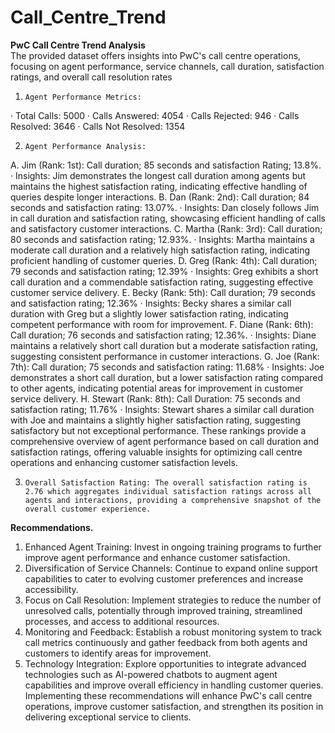 # Call_Centre_Trend
**PwC Call Centre Trend Analysis**   
The provided dataset offers insights into PwC's call centre operations, focusing on agent performance, service channels, call duration, satisfaction ratings, and overall call resolution rates

1.     Agent Performance Metrics:
·       Total Calls: 5000
·       Calls Answered: 4054
·       Calls Rejected: 946
·       Calls Resolved: 3646
·       Calls Not Resolved: 1354

2.     Agent Performance Analysis:
A.    Jim (Rank: 1st): Call duration; 85 seconds and satisfaction Rating; 13.8%.
·       Insights: Jim demonstrates the longest call duration among agents but maintains the highest satisfaction rating, indicating effective handling of queries despite longer interactions.
B.    Dan (Rank: 2nd): Call duration; 84 seconds and satisfaction rating: 13.07%.
·       Insights: Dan closely follows Jim in call duration and satisfaction rating, showcasing efficient handling of calls and satisfactory customer interactions.
C.     Martha (Rank: 3rd): Call duration; 80 seconds and satisfaction rating; 12.93%.
·       Insights: Martha maintains a moderate call duration and a relatively high satisfaction rating, indicating proficient handling of customer queries.
D.    Greg (Rank: 4th): Call duration; 79 seconds and satisfaction rating; 12.39%
·       Insights: Greg exhibits a short call duration and a commendable satisfaction rating, suggesting effective customer service delivery.
E.     Becky (Rank: 5th): Call duration; 79 seconds and satisfaction rating; 12.36%
·       Insights: Becky shares a similar call duration with Greg but a slightly lower satisfaction rating, indicating competent performance with room for improvement.
F.     Diane (Rank: 6th): Call duration; 76 seconds and satisfaction rating; 12.36%.
·       Insights: Diane maintains a relatively short call duration but a moderate satisfaction rating, suggesting consistent performance in customer interactions.
G.    Joe (Rank: 7th): Call duration; 75 seconds and satisfaction rating: 11.68%
·       Insights: Joe demonstrates a short call duration, but a lower satisfaction rating compared to other agents, indicating potential areas for improvement in customer service delivery.
H.    Stewart (Rank: 8th): Call Duration: 75 seconds and satisfaction rating; 11.76%
·       Insights: Stewart shares a similar call duration with Joe and maintains a slightly higher satisfaction rating, suggesting satisfactory but not exceptional performance.
These rankings provide a comprehensive overview of agent performance based on call duration and satisfaction ratings, offering valuable insights for optimizing call centre operations and enhancing customer satisfaction levels.

3.     Overall Satisfaction Rating: The overall satisfaction rating is 2.76 which aggregates individual satisfaction ratings across all agents and interactions, providing a comprehensive snapshot of the overall customer experience.

**Recommendations.**   
1. Enhanced Agent Training: Invest in ongoing training programs to further improve agent performance and enhance customer satisfaction.  
2. Diversification of Service Channels: Continue to expand online support capabilities to cater to evolving customer preferences and increase accessibility.    
3. Focus on Call Resolution: Implement strategies to reduce the number of unresolved calls, potentially through improved training, streamlined processes, and access to additional resources.   
4. Monitoring and Feedback: Establish a robust monitoring system to track call metrics continuously and gather feedback from both agents and customers to identify areas for improvement.   
5. Technology Integration: Explore opportunities to integrate advanced technologies such as AI-powered chatbots to augment agent capabilities and improve overall efficiency in handling customer queries.   
Implementing these recommendations will enhance PwC's call centre operations, improve customer satisfaction, and strengthen its position in delivering exceptional service to clients.
